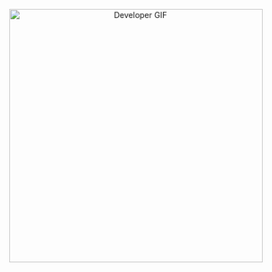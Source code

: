 <p align="center">
  <img src="https://github.com/sanjayc208/sanjayc208/blob/master/sanjaydevelopervideoforgit-ezgif.com-video-to-gif-converter.gif" alt="Developer GIF"
     width="450" height="450">
</p>
<!---
sanjayc208/sanjayc208 is a ✨ special ✨ repository because its `README.md` (this file) appears on your GitHub profile.
You can click the Preview link to take a look at your changes.
--->

